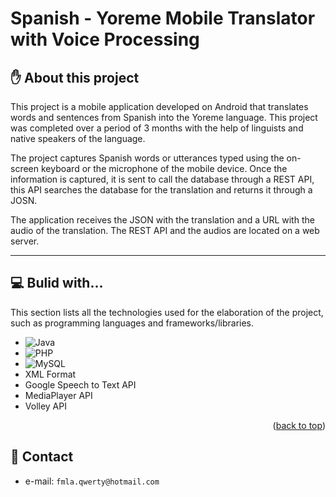 # Spanish - Yoreme Mobile Translator with Voice Processing

<!-- TOP PAGE-->
<a name="readme-top"></a>

## ✋ About this project
This project is a mobile application developed on Android that translates words and sentences from Spanish into the Yoreme language. This project was completed over a period of 3 months with the help of linguists and native speakers of the language. 

The project captures Spanish words or utterances typed using the on-screen keyboard or the microphone of the mobile device. Once the information is captured, it is sent to call the database through a REST API, this API searches the database for the translation and returns it through a JOSN.

The application receives the JSON with the translation and a URL with the audio of the translation. The REST API and the audios are located on a web server.

---

## 💻 Bulid with...
This section lists all the technologies used for the elaboration of the project, such as programming languages and frameworks/libraries. 

* ![Java](https://img.shields.io/badge/java-%23ED8B00.svg?style=for-the-badge&logo=java&logoColor=white)
* ![PHP](https://img.shields.io/badge/php-%23777BB4.svg?style=for-the-badge&logo=php&logoColor=white)
* ![MySQL](https://img.shields.io/badge/mysql-%2300f.svg?style=for-the-badge&logo=mysql&logoColor=white)
* XML Format
* Google Speech to Text API
* MediaPlayer API
* Volley API

<p align="right">(<a href="#readme-top">back to top</a>)</p>

## 📧 Contact
* e-mail: `fmla.qwerty@hotmail.com`
